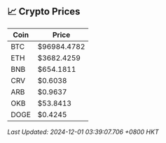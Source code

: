 ## 📈 Crypto Prices

| Coin | Price |
| ---- | ----- |
| BTC | $96984.4782 |
| ETH | $3682.4259 |
| BNB | $654.1811 |
| CRV | $0.6038 |
| ARB | $0.9637 |
| OKB | $53.8413 |
| DOGE | $0.4245 |

_Last Updated: 2024-12-01 03:39:07.706 +0800 HKT_